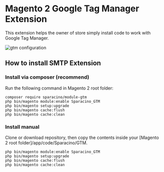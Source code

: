 # Magento 2 Google Tag Manager Extension 


This extension helps the owner of store simply install code to work with Google Tag Manager. 


![gtm configuration](https://i.imgur.com/ca9rD0p.png)



## How to install SMTP Extension

### Install via composer (recommend)

Run the following command in Magento 2 root folder:

```
composer require sparacino/module-gtm
php bin/magento module:enable Sparacino_GTM
php bin/magento setup:upgrade
php bin/magento cache:flush
php bin/magento cache:clean
```

### Install manual

Clone or download repository, then copy the contents inside your [Magento 2 root folder]/app/code/Sparacino/GTM.

```
php bin/magento module:enable Sparacino_GTM
php bin/magento setup:upgrade
php bin/magento cache:flush
php bin/magento cache:clean
```